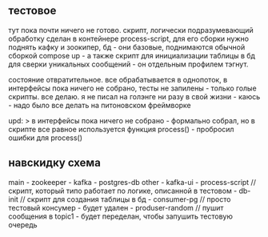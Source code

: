 ## тестовое
тут пока почти ничего не готово. скрипт, логически подразумевающий обработку сделан в контейнере process-script, для его сборки нужно поднять кафку и зоокипер, бд - они базовые, поднимаются обычной сборкой compose up - а также скрипт для инициализации таблицы в бд для сверки уникальных сообщений - он отдельным профилем тэгнут.

состояние отвратительное. все обрабатывается в однопоток, в интерфейсы пока ничего не собрано, тесты не запилены - только голые скрипты. все делаю. я не писал на голэнге ни разу в свой жизни - каюсь - надо было все делать на питоновском фреймворке

upd:
\> в интерфейсы пока ничего не собрано - формально собрал, но в скрипте все равное используется функция process()
\- пробросил ошибки для process()

## навскидку схема
main
\- zookeeper
\- kafka
\- postgres-db
other
\- kafka-ui
\- process-script // скрипт, который типо работает по логике, описанной в тестовом
\- db-init // скрипт для создания таблицы в бд
\- consumer-pg // просто тестовый консумер - будет удален
\- produser-random // пушит сообщения в topic1 - будет переделан, чтобы запушить тестовую очередь
